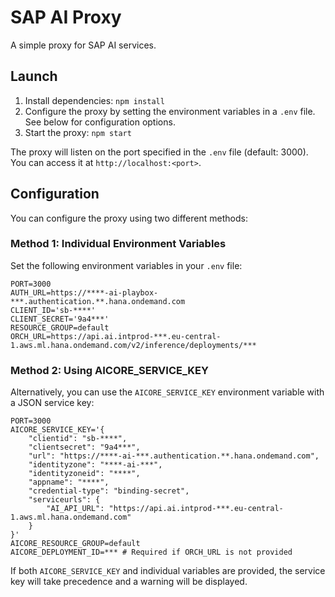 # SAP AI Proxy

A simple proxy for SAP AI services.

## Launch

1.  Install dependencies: `npm install`
2.  Configure the proxy by setting the environment variables in a `.env` file. See below for configuration options.
3.  Start the proxy: `npm start`

The proxy will listen on the port specified in the `.env` file (default: 3000). You can access it at `http://localhost:<port>`.

## Configuration

You can configure the proxy using two different methods:

### Method 1: Individual Environment Variables

Set the following environment variables in your `.env` file:

```
PORT=3000
AUTH_URL=https://****-ai-playbox-***.authentication.**.hana.ondemand.com
CLIENT_ID='sb-****'
CLIENT_SECRET='9a4***'
RESOURCE_GROUP=default
ORCH_URL=https://api.ai.intprod-***.eu-central-1.aws.ml.hana.ondemand.com/v2/inference/deployments/***
```

### Method 2: Using AICORE_SERVICE_KEY

Alternatively, you can use the `AICORE_SERVICE_KEY` environment variable with a JSON service key:

```
PORT=3000
AICORE_SERVICE_KEY='{
    "clientid": "sb-****",
    "clientsecret": "9a4***",
    "url": "https://****-ai-***.authentication.**.hana.ondemand.com",
    "identityzone": "****-ai-***",
    "identityzoneid": "****",
    "appname": "****",
    "credential-type": "binding-secret",
    "serviceurls": {
        "AI_API_URL": "https://api.ai.intprod-***.eu-central-1.aws.ml.hana.ondemand.com"
    }
}'
AICORE_RESOURCE_GROUP=default
AICORE_DEPLOYMENT_ID=*** # Required if ORCH_URL is not provided
```

If both `AICORE_SERVICE_KEY` and individual variables are provided, the service key will take precedence and a warning will be displayed.